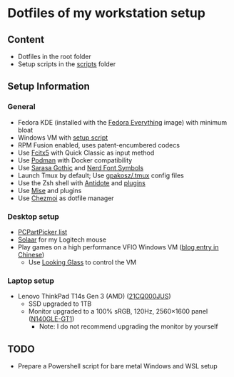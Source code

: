 # Dotfiles of my workstation setup

## Content

- Dotfiles in the root folder
- Setup scripts in the [scripts](scripts) folder

## Setup Information

### General

- Fedora KDE (installed with the [Fedora Everything](https://alt.fedoraproject.org/) image) with minimum bloat
- Windows VM with [setup script](scripts/setup_windows_vm.ps1)
- RPM Fusion enabled, uses patent-encumbered codecs
- Use [Fcitx5](https://fcitx-im.org/wiki/Special:MyLanguage/Fcitx_5) with Quick Classic as input method
- Use [Podman](https://podman.io/) with Docker compatibility
- Use [Sarasa Gothic](https://github.com/be5invis/Sarasa-Gothic) and [Nerd Font Symbols](https://github.com/ryanoasis/nerd-fonts)
- Launch Tmux by default; Use [gpakosz/.tmux](https://github.com/gpakosz/.tmux) config files
- Use the Zsh shell with [Antidote](https://github.com/mattmc3/antidote) and [plugins](dot_zsh_plugins.txt)
- Use [Mise](https://mise.jdx.dev/) and plugins
- Use [Chezmoi](https://github.com/twpayne/chezmoi) as dotfile manager

### Desktop setup

- [PCPartPicker list](https://pcpartpicker.com/list/TPWsN6)
- [Solaar](https://github.com/pwr-Solaar/Solaar) for my Logitech mouse
- Play games on a high performance VFIO Windows VM ([blog entry in Chinese](https://regunakyle.github.io/regunakyle/posts/002_win10_to_linux/))
  - Use [Looking Glass](https://looking-glass.io/) to control the VM

### Laptop setup

- Lenovo ThinkPad T14s Gen 3 (AMD) ([21CQ000JUS](https://psref.lenovo.com/Detail/ThinkPad/ThinkPad_T14s_Gen_3_AMD?M=21CQ000JUS))
  - SSD upgraded to 1TB
  - Monitor upgraded to a 100% sRGB, 120Hz, 2560×1600 panel ([N140GLE-GT1](https://www.panelook.com/N140GLE-GT1_Innolux_14.0_LCM_parameter_59738.html))
    - Note: I do not recommend upgrading the monitor by yourself

## TODO

- Prepare a Powershell script for bare metal Windows and WSL setup
